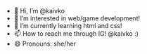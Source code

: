 - 👋 Hi, I’m @kaivko
- 👀 I’m interested in web/game development!
- 🌱 I’m currently learning html and css!
- 📫 How to reach me through IG! @kaivko :)
- 😄 Pronouns: she/her

<!---
kaivko/kaivko is a ✨ special ✨ repository because its `README.md` (this file) appears on your GitHub profile.
You can click the Preview link to take a look at your changes.
--->
